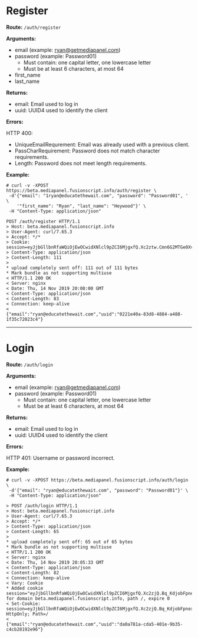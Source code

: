 # Register

**Route:** `/auth/register`

**Arguments:**

- email (example: ryan@getmediapanel.com)
- password (example: Password01)
  - Must contain: one capital letter, one lowercase letter
  - Must be at least 6 characters, at most 64
- first_name
- last_name

**Returns:**

- email: Email used to log in
- uuid: UUID4 used to identify the client

**Errors:**

HTTP 400:

- UniqueEmailRequrement: Email was already used with a previous client.
- PassCharRequirement: Password does not match character requirements.
- Length: Password does not meet length requirements.

**Example:**

```
# curl -v -XPOST https://beta.mediapanel.fusionscript.info/auth/register \
 -d'{"email": "1ryan@educatethewait.com", "password": "Password01", ' \
    '"first_name": "Ryan", "last_name": "Heywood"}' \
 -H "Content-Type: application/json"

POST /auth/register HTTP/1.1
> Host: beta.mediapanel.fusionscript.info
> User-Agent: curl/7.65.3
> Accept: */*
> Cookie: session=eyJjbGllbnRfaWQiOjEwOCwidXNlcl9pZCI6MjgxfQ.Xc2ztw.Cmn6G2MTGe0XvoWD31mt2Gy0pvk
> Content-Type: application/json
> Content-Length: 111
> 
* upload completely sent off: 111 out of 111 bytes
* Mark bundle as not supporting multiuse
< HTTP/1.1 200 OK
< Server: nginx
< Date: Thu, 14 Nov 2019 20:08:00 GMT
< Content-Type: application/json
< Content-Length: 83
< Connection: keep-alive
< 
{"email":"ryan@educatethewait.com","uuid":"0221e40a-83d8-4884-a488-1f35c72023c4"}

```

---

# Login

**Route:** `/auth/login`

**Arguments:**

- email (example: ryan@getmediapanel.com)
- password (example: Password01)
  - Must contain: one capital letter, one lowercase letter
  - Must be at least 6 characters, at most 64

**Returns:**

- email: Email used to log in
- uuid: UUID4 used to identify the client

**Errors:**

HTTP 401: Username or password incorrect.

**Example:**

```
# curl -v -XPOST https://beta.mediapanel.fusionscript.info/auth/login \
 -d'{"email": "ryan@educatethewait.com", "password": "Password01"}' \
 -H "Content-Type: application/json"

> POST /auth/login HTTP/1.1
> Host: beta.mediapanel.fusionscript.info
> User-Agent: curl/7.65.3
> Accept: */*
> Content-Type: application/json
> Content-Length: 65
> 
* upload completely sent off: 65 out of 65 bytes
* Mark bundle as not supporting multiuse
< HTTP/1.1 200 OK
< Server: nginx
< Date: Thu, 14 Nov 2019 20:05:33 GMT
< Content-Type: application/json
< Content-Length: 82
< Connection: keep-alive
< Vary: Cookie
* Added cookie session="eyJjbGllbnRfaWQiOjEwOCwidXNlcl9pZCI6MjgxfQ.Xc2zjQ.Bq_KdjobFpnexGrfCBQKJ1XZa74" for domain beta.mediapanel.fusionscript.info, path /, expire 0
< Set-Cookie: session=eyJjbGllbnRfaWQiOjEwOCwidXNlcl9pZCI6MjgxfQ.Xc2zjQ.Bq_KdjobFpnexGrfCBQKJ1XZa74; HttpOnly; Path=/
< 
{"email":"ryan@educatethewait.com","uuid":"da0a781a-cda5-401e-9b35-c4cb28192e96"}
```
